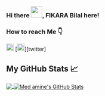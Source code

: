 ### Hi there <img src="https://raw.githubusercontent.com/MartinHeinz/MartinHeinz/master/wave.gif" width="30px">, FIKARA Bilal here!
### How to reach Me 👇
[<img src='https://cdn.jsdelivr.net/npm/simple-icons@3.0.1/icons/linkedin.svg' alt='linkedin' width="20" height='auto'>][linkedin]
[<img src='https://cdn.jsdelivr.net/npm/simple-icons@3.0.1/icons/twitter.svg' alt='twitter' width="20" height='auto'>][twitter] 




## My GitHub Stats 📈

<a href="https://github.com/bilal-dotcom/bilal-dotcom">
  <img align="center" src="https://github-readme-stats.vercel.app/api/top-langs/?username=bilal-dotcom&hide=php,html&title_color=ffffff&text_color=c9cacc&icon_color=2bbc8a&bg_color=1d1f21" />
</a>
<a href="https://github.com/bilal-dotcom/bilal-dotcom">
  <img align="center" src="https://github-readme-stats.vercel.app/api?username=bilal-dotcom&show_icons=true&line_height=27&count_private=true&title_color=ffffff&text_color=c9cacc&icon_color=2bbc8a&bg_color=1d1f21" alt="Med amine's GitHub Stats" />
</a>


[twiter]: https://twitter.com/bill_fka
[linkedin]: https://www.linkedin.com/in/bilal-fikara-4996201b7

<!--
**bilal-dotcom/bilal-dotcom** is a ✨ _special_ ✨ repository because its `README.md` (this file) appears on your GitHub profile.

Here are some ideas to get you started:

- 🔭 I’m currently working on ...
- 🌱 I’m currently learning ...
- 👯 I’m looking to collaborate on ...
- 🤔 I’m looking for help with ...
- 💬 Ask me about ...
- 📫 How to reach me: ...
- 😄 Pronouns: ...
- ⚡ Fun fact: ...
-->
